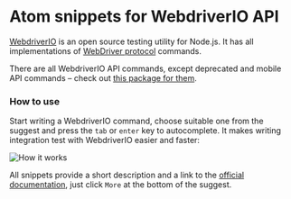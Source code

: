 # Atom snippets for WebdriverIO API

[WebdriverIO](http://webdriver.io/) is an open source testing utility for Node.js. It has all implementations of [WebDriver protocol](https://github.com/SeleniumHQ/selenium/wiki/JsonWireProtocol) commands.

There are all WebdriverIO API commands, except deprecated and mobile API commands – check out [this package for them](https://atom.io/packages/webdriverio-mobile-snippets-snippets).

### How to use

Start writing a WebdriverIO command, choose suitable one from the suggest and press the `tab` or `enter` key to autocomplete. It makes writing integration test with WebdriverIO easier and faster:

![How it works](https://github.com/enotramone/atom-webdriverio-snippets/raw/gif/how-it-works.gif "How it works")

All snippets provide a short description and a link to the [official documentation](http://webdriver.io/api.html), just click `More` at the bottom of the suggest.
